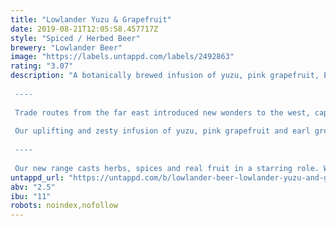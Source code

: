 ```yaml
---
title: "Lowlander Yuzu & Grapefruit"
date: 2019-08-21T12:05:58.457717Z
style: "Spiced / Herbed Beer"
brewery: "Lowlander Beer"
image: "https://labels.untappd.com/labels/2492863"
rating: "3.07"
description: "A botanically brewed infusion of yuzu, pink grapefruit, Earl Grey tea and gose beer. Light and refreshing, with bright citrus flavours.  ----  Trade routes from the far east introduced new wonders to the west, capturing the imagination with exotic citrus treasures that lay beyond the well-trodden paths.  Our uplifting and zesty infusion of yuzu, pink grapefruit and earl grey tea, will transport you there in an instant.  ----  Our new range casts herbs, spices and real fruit in a starring role. We take the finest ingredients like ginger, yuzu, kaffir lime leaves and grapefruit and infuse these with natural teas and beer, to create a lightly alcoholic (2.5% alc.) yet full flavoured drink."
untappd_url: "https://untappd.com/b/lowlander-beer-lowlander-yuzu-and-grapefruit/2492863"
abv: "2.5"
ibu: "11"
robots: noindex,nofollow
---
```

